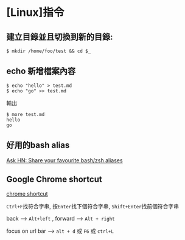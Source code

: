 # [Linux]指令 

## 建立目錄並且切換到新的目錄:

```
$ mkdir /home/foo/test && cd $_
```

## echo 新增檔案內容

``` 
$ echo "hello" > test.md
$ echo "go" >> test.md
```

輸出

```
$ more test.md
hello
go
```

## 好用的bash alias 

[Ask HN: Share your favourite bash/zsh aliases](https://news.ycombinator.com/item?id=9869231)


## Google Chrome shortcut

[chrome shortcut](https://support.google.com/chrome/answer/157179?hl=en)

`Ctrl+F`找符合字串, 按`Enter`找下個符合字串, `Shift+Enter`找前個符合字串

back --> `Alt+left` , forward --> `Alt + right`

focus on url bar --> `alt + d` 或 `F6` 或 `ctrl+L`
